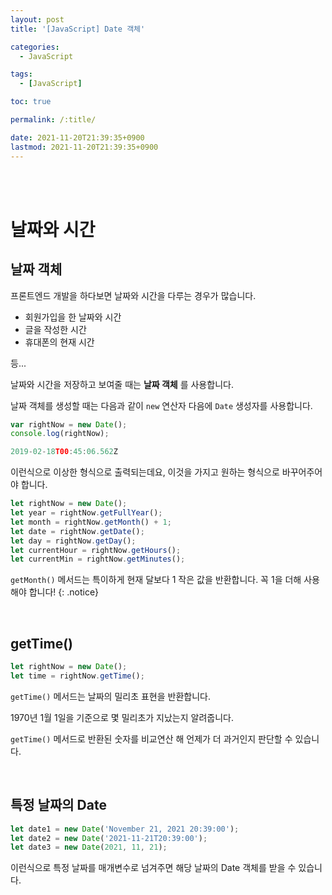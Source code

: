 ```yaml
---
layout: post
title: '[JavaScript] Date 객체'

categories:
  - JavaScript

tags:
  - [JavaScript]

toc: true

permalink: /:title/

date: 2021-11-20T21:39:35+0900
lastmod: 2021-11-20T21:39:35+0900
---
```


<br>
<br>

# 날짜와 시간

## 날짜 객체

프론트엔드 개발을 하다보면 날짜와 시간을 다루는 경우가 많습니다.

- 회원가입을 한 날짜와 시간
- 글을 작성한 시간
- 휴대폰의 현재 시간

등...

날짜와 시간을 저장하고 보여줄 때는 **날짜 객체** 를 사용합니다.

날짜 객체를 생성할 때는 다음과 같이 `new` 연산자 다음에 `Date` 생성자를 사용합니다.

```javascript
var rightNow = new Date();
console.log(rightNow);
```

```javascript
2019-02-18T00:45:06.562Z
```

이런식으로 이상한 형식으로 출력되는데요, 이것을 가지고 원하는 형식으로 바꾸어주어야 합니다.

```javascript
let rightNow = new Date();
let year = rightNow.getFullYear();
let month = rightNow.getMonth() + 1;
let date = rightNow.getDate();
let day = rightNow.getDay();
let currentHour = rightNow.getHours();
let currentMin = rightNow.getMinutes();
```

`getMonth()` 메서드는 특이하게 현재 달보다 1 작은 값을 반환합니다. 꼭 1을 더해 사용해야 합니다!
{: .notice}

<br>

## getTime()

```javascript
let rightNow = new Date();
let time = rightNow.getTime();
```

`getTime()` 메서드는 날짜의 밀리초 표현을 반환합니다.

1970년 1월 1일을 기준으로 몇 밀리초가 지났는지 알려줍니다.

`getTime()` 메서드로 반환된 숫자를 비교연산 해 언제가 더 과거인지 판단할 수 있습니다.

<br>

## 특정 날짜의 Date

```javascript
let date1 = new Date('November 21, 2021 20:39:00');
let date2 = new Date('2021-11-21T20:39:00');
let date3 = new Date(2021, 11, 21);
```

이런식으로 특정 날짜를 매개변수로 넘겨주면 해당 날짜의 Date 객체를 받을 수 있습니다.
